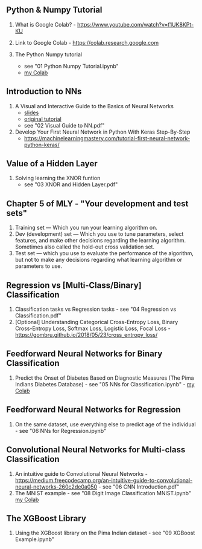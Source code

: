 ## Python & Numpy Tutorial
1. What is Google Colab? - https://www.youtube.com/watch?v=f1UK8KPt-KU

1. Link to Google Colab - https://colab.research.google.com

1. The Python Numpy tutorial
   - see "01 Python Numpy Tutorial.ipynb"
   - [my Colab](https://colab.research.google.com/drive/1TOOqWylczZ3V6NkPhWiHmWb4sXbBLagg)

## Introduction to NNs
1. A Visual and Interactive Guide to the Basics of Neural Networks  
   - [slides](https://docs.google.com/presentation/d/1BnznMKu3NYNoghGcb58TT27LFgcdNStdQIN3UdOHZa8/edit?usp=sharing)  
   - [original tutorial](http://jalammar.github.io/visual-interactive-guide-basics-neural-networks/)  
   - see "02 Visual Guide to NN.pdf"  
1. Develop Your First Neural Network in Python With Keras Step-By-Step
   - https://machinelearningmastery.com/tutorial-first-neural-network-python-keras/

## Value of a Hidden Layer
1. Solving learning the XNOR funtion
   - see "03 XNOR and Hidden Layer.pdf"

## Chapter 5 of MLY - "Your development and test sets"
1. Training set — Which you run your learning algorithm on.
1. Dev (development) set — Which you use to tune parameters, select features, and make other decisions regarding the learning algorithm. Sometimes also called the hold-out cross validation set.
1. Test set — which you use to evaluate the performance of the algorithm, but not to make
any decisions regarding what learning algorithm or parameters to use.

## Regression vs [Multi-Class/Binary] Classification 
1. Classification tasks vs Regression tasks - see "04 Regression vs Classification.pdf"
1. [Optional] Understanding Categorical Cross-Entropy Loss, Binary Cross-Entropy Loss, Softmax Loss, Logistic Loss, Focal Loss - https://gombru.github.io/2018/05/23/cross_entropy_loss/

## Feedforward Neural Networks for Binary Classification
1. Predict the Onset of Diabetes Based on Diagnostic Measures (The Pima Indians Diabetes Database) - see "05 NNs for Classification.ipynb" - [my Colab](https://colab.research.google.com/drive/1Y8MShp6dyccPUnq0oprLZ6dt2H2umFGx)

## Feedforward Neural Networks for Regression
1. On the same dataset, use everything else to predict age of the individual - see "06 NNs for Regression.ipynb"

## Convolutional Neural Networks for Multi-class Classification
1. An intuitive guide to Convolutional Neural Networks - https://medium.freecodecamp.org/an-intuitive-guide-to-convolutional-neural-networks-260c2de0a050 - see "06 CNN Introduction.pdf"
1. The MNIST example - see "08 Digit Image Classification MNIST.ipynb" [my Colab](https://colab.research.google.com/drive/16t0IYpq3YsGRaWdsd065e6zdRbGqJ0mY)

## The XGBoost Library
1. Using the XGBoost library on the Pima Indian dataset - see "09 XGBoost Example.ipynb"
